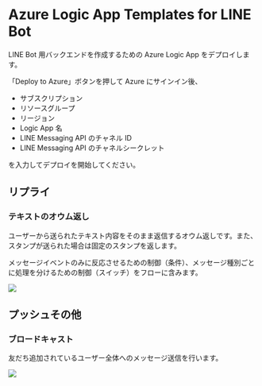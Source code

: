 # Azure Logic App Templates for LINE Bot

LINE Bot 用バックエンドを作成するための Azure Logic App をデプロイします。

「Deploy to Azure」ボタンを押して Azure にサインイン後、

- サブスクリプション
- リソースグループ
- リージョン
- Logic App 名
- LINE Messaging API のチャネル ID
- LINE Messaging API のチャネルシークレット

を入力してデプロイを開始してください。

## リプライ
### テキストのオウム返し

ユーザーから送られたテキスト内容をそのまま返信するオウム返しです。また、スタンプが送られた場合は固定のスタンプを返します。

メッセージイベントのみに反応させるための制御（条件）、メッセージ種別ごとに処理を分けるための制御（スイッチ）をフローに含みます。

<a href="https://portal.azure.com/#create/Microsoft.Template/uri/https%3A%2F%2Fraw.githubusercontent.com%2Fhimanago%2Fazure-logicapp-linebot-templates%2Fmaster%2Ftemplates%2Freply-echo-text.json" target="_blank">
    <img src="http://azuredeploy.net/deploybutton.png"/>
</a>

## プッシュその他
### ブロードキャスト

友だち追加されているユーザー全体へのメッセージ送信を行います。

<a href="https://portal.azure.com/#create/Microsoft.Template/uri/https%3A%2F%2Fraw.githubusercontent.com%2Fhimanago%2Fazure-logicapp-linebot-templates%2Fmaster%2Ftemplates%2Fbroadcast-simple.json" target="_blank">
    <img src="http://azuredeploy.net/deploybutton.png"/>
</a>
